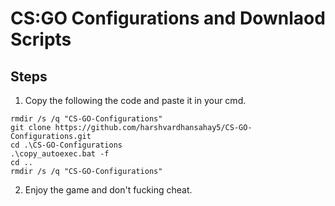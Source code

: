 # CS:GO Configurations and Downlaod Scripts
## Steps
1. Copy the following the code and paste it in your cmd.
```
rmdir /s /q "CS-GO-Configurations"
git clone https://github.com/harshvardhansahay5/CS-GO-Configurations.git
cd .\CS-GO-Configurations
.\copy_autoexec.bat -f
cd ..
rmdir /s /q "CS-GO-Configurations"
```
2. Enjoy the game and don't fucking cheat.
